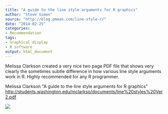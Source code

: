 ```yaml
---
title: "A guide to the line style arguments for R graphics"
author: "Steve Simon"
source: "http://blog.pmean.com/line-style-r/"
date: "2014-02-25"
categories:
- Recommendation
tags:
- Graphical display
- R software
output: html_document
---
```


Melissa Clarkson created a very nice two page PDF file that shows very
clearly the sometimes subtle difference in how various line style
arguments work in R. Highly recommended for any R
programmer.

<!---More--->

Melissa Clarkson "A guide to the line style arguments for R graphics"
<http://students.washington.edu/mclarkso/documents/line%20styles%20Ver2.pdf>

![](http://www.pmean.com/images/images/14/line-style-r01.png)




